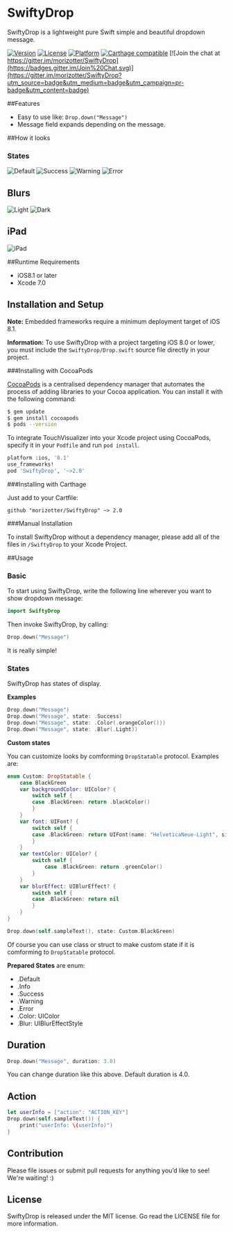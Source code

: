 # SwiftyDrop

SwiftyDrop is a lightweight pure Swift simple and beautiful dropdown message.

[![Version](https://img.shields.io/cocoapods/v/SwiftyDrop.svg?style=flat)](http://cocoadocs.org/docsets/SwiftyDrop) [![License](https://img.shields.io/cocoapods/l/SwiftyDrop.svg?style=flat)](http://cocoadocs.org/docsets/SwiftyDrop) [![Platform](https://img.shields.io/cocoapods/p/SwiftyDrop.svg?style=flat)](http://cocoadocs.org/docsets/SwiftyDrop)
[![Carthage compatible](https://img.shields.io/badge/Carthage-compatible-4BC51D.svg?style=flat)](https://github.com/Carthage/Carthage)
[![Join the chat at https://gitter.im/morizotter/SwiftyDrop](https://badges.gitter.im/Join%20Chat.svg)](https://gitter.im/morizotter/SwiftyDrop?utm_source=badge&utm_medium=badge&utm_campaign=pr-badge&utm_content=badge)

##Features

- Easy to use like: `Drop.down("Message")`
- Message field expands depending on the message.

##How it looks

### States
![Default](misc/Default.png)
![Success](misc/Success.png)
![Warning](misc/Warning.png)
![Error](misc/Error.png)

## Blurs
![Light](misc/Light.png)
![Dark](misc/Dark.png)

## iPad
![iPad](misc/iPadPortlait.png)

##Runtime Requirements

- iOS8.1 or later
- Xcode 7.0

## Installation and Setup

**Note:** Embedded frameworks require a minimum deployment target of iOS 8.1.

**Information:** To use SwiftyDrop with a project targeting iOS 8.0 or lower, you must include the `SwiftyDrop/Drop.swift` source file directly in your project.

###Installing with CocoaPods

[CocoaPods](http://cocoapods.org) is a centralised dependency manager that automates the process of adding libraries to your Cocoa application. You can install it with the following command:

```bash
$ gem update
$ gem install cocoapods
$ pods --version
```

To integrate TouchVisualizer into your Xcode project using CocoaPods, specify it in your `Podfile` and run `pod install`.

```bash
platform :ios, '8.1'
use_frameworks!
pod 'SwiftyDrop', '~>2.0'
```

###Installing with Carthage

Just add to your Cartfile:

```ogdl
github "morizotter/SwiftyDrop" ~> 2.0
```

###Manual Installation

To install SwiftyDrop without a dependency manager, please add all of the files in `/SwiftyDrop` to your Xcode Project.

##Usage

### Basic

To start using SwiftyDrop, write the following line wherever you want to show dropdown message:

```swift
import SwiftyDrop
```

Then invoke SwiftyDrop, by calling:

```swift
Drop.down("Message")
```

It is really simple!

### States

SwiftyDrop has states of display.

**Examples**

```swift
Drop.down("Message")
Drop.down("Message", state: .Success)
Drop.down("Message", state: .Color(.orangeColor()))
Drop.down("Message", state: .Blur(.Light))
```

**Custom states**

You can customize looks by comforming `DropStatable` protocol.
Examples are:

```swift
enum Custom: DropStatable {
    case BlackGreen
    var backgroundColor: UIColor? {
        switch self {
        case .BlackGreen: return .blackColor()
        }
    }
    var font: UIFont? {
        switch self {
        case .BlackGreen: return UIFont(name: "HelveticaNeue-Light", size: 24.0)
        }
    }
    var textColor: UIColor? {
        switch self {
            case .BlackGreen: return .greenColor()
        }
    }
    var blurEffect: UIBlurEffect? {
        switch self {
        case .BlackGreen: return nil
        }
    }
}

Drop.down(self.sampleText(), state: Custom.BlackGreen)
```

Of course you can use class or struct to make custom state if it is comforming to `DropStatable` protocol.

**Prepared States** are enum:
- .Default
- .Info
- .Success
- .Warning
- .Error
- .Color: UIColor
- .Blur: UIBlurEffectStyle

## Duration

```swift
Drop.down("Message", duration: 3.0)
```

You can change duration like this above. Default duration is 4.0.

## Action

```swift
let userInfo = ["action": "ACTION_KEY"]
Drop.down(self.sampleText()) {
    print("userInfo: \(userInfo)")
}
```

## Contribution

Please file issues or submit pull requests for anything you’d like to see! We're waiting! :)

## License
SwiftyDrop is released under the MIT license. Go read the LICENSE file for more information.
